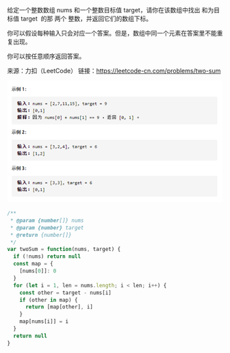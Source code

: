 给定一个整数数组 nums 和一个整数目标值 target，请你在该数组中找出 和为目标值 target  的那 两个 整数，并返回它们的数组下标。

你可以假设每种输入只会对应一个答案。但是，数组中同一个元素在答案里不能重复出现。

你可以按任意顺序返回答案。

来源：力扣（LeetCode）
链接：https://leetcode-cn.com/problems/two-sum

![image](./two-sum.png)

```javascript
/**
 * @param {number[]} nums
 * @param {number} target
 * @return {number[]} 
 */
var twoSum = function(nums, target) {
  if (!nums) return null
  const map = {
    [nums[0]]: 0
  }
  for (let i = 1, len = nums.length; i < len; i++) {
    const other = target - nums[i]
    if (other in map) {
      return [map[other], i]
    }
    map[nums[i]] = i
  }
  return null
}
```
